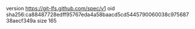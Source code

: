version https://git-lfs.github.com/spec/v1
oid sha256:ca88487728edff95767eda4a58baacd5cd5445790060038c97568738aecf349a
size 165
